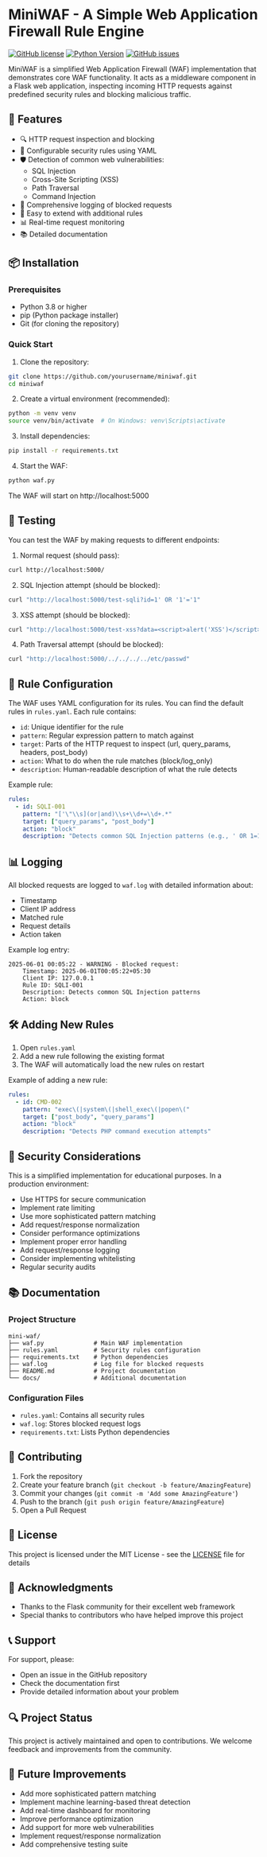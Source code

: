 # MiniWAF - A Simple Web Application Firewall Rule Engine

[![GitHub license](https://img.shields.io/github/license/yourusername/miniwaf)](https://github.com/yourusername/miniwaf)
[![Python Version](https://img.shields.io/badge/python-3.8+-blue.svg)](https://www.python.org/downloads/)
[![GitHub issues](https://img.shields.io/github/issues/yourusername/miniwaf)](https://github.com/yourusername/miniwaf/issues)

MiniWAF is a simplified Web Application Firewall (WAF) implementation that demonstrates core WAF functionality. It acts as a middleware component in a Flask web application, inspecting incoming HTTP requests against predefined security rules and blocking malicious traffic.

## 🚀 Features

- 🔍 HTTP request inspection and blocking
- 📄 Configurable security rules using YAML
- 🛡️ Detection of common web vulnerabilities:
  - SQL Injection
  - Cross-Site Scripting (XSS)
  - Path Traversal
  - Command Injection
- 📝 Comprehensive logging of blocked requests
- 🔄 Easy to extend with additional rules
- 📊 Real-time request monitoring
- 📚 Detailed documentation

## 📦 Installation

### Prerequisites

- Python 3.8 or higher
- pip (Python package installer)
- Git (for cloning the repository)

### Quick Start

1. Clone the repository:
```bash
git clone https://github.com/yourusername/miniwaf.git
cd miniwaf
```

2. Create a virtual environment (recommended):
```bash
python -m venv venv
source venv/bin/activate  # On Windows: venv\Scripts\activate
```

3. Install dependencies:
```bash
pip install -r requirements.txt
```

4. Start the WAF:
```bash
python waf.py
```

The WAF will start on http://localhost:5000

## 🧪 Testing

You can test the WAF by making requests to different endpoints:

1. Normal request (should pass):
```bash
curl http://localhost:5000/
```

2. SQL Injection attempt (should be blocked):
```bash
curl "http://localhost:5000/test-sqli?id=1' OR '1'='1"
```

3. XSS attempt (should be blocked):
```bash
curl "http://localhost:5000/test-xss?data=<script>alert('XSS')</script>"
```

4. Path Traversal attempt (should be blocked):
```bash
curl "http://localhost:5000/../../../../etc/passwd"
```

## 📝 Rule Configuration

The WAF uses YAML configuration for its rules. You can find the default rules in `rules.yaml`. Each rule contains:

- `id`: Unique identifier for the rule
- `pattern`: Regular expression pattern to match against
- `target`: Parts of the HTTP request to inspect (url, query_params, headers, post_body)
- `action`: What to do when the rule matches (block/log_only)
- `description`: Human-readable description of what the rule detects

Example rule:
```yaml
rules:
  - id: SQLI-001
    pattern: "['\"\\s](or|and)\\s+\\d+=\\d+.*"
    target: ["query_params", "post_body"]
    action: "block"
    description: "Detects common SQL Injection patterns (e.g., ' OR 1=1--)"
```

## 📊 Logging

All blocked requests are logged to `waf.log` with detailed information about:
- Timestamp
- Client IP address
- Matched rule
- Request details
- Action taken

Example log entry:
```
2025-06-01 00:05:22 - WARNING - Blocked request: 
    Timestamp: 2025-06-01T00:05:22+05:30
    Client IP: 127.0.0.1
    Rule ID: SQLI-001
    Description: Detects common SQL Injection patterns
    Action: block
```

## 🛠️ Adding New Rules

1. Open `rules.yaml`
2. Add a new rule following the existing format
3. The WAF will automatically load the new rules on restart

Example of adding a new rule:
```yaml
rules:
  - id: CMD-002
    pattern: "exec\(|system\(|shell_exec\(|popen\("
    target: ["post_body", "query_params"]
    action: "block"
    description: "Detects PHP command execution attempts"
```

## 🚦 Security Considerations

This is a simplified implementation for educational purposes. In a production environment:
- Use HTTPS for secure communication
- Implement rate limiting
- Use more sophisticated pattern matching
- Add request/response normalization
- Consider performance optimizations
- Implement proper error handling
- Add request/response logging
- Consider implementing whitelisting
- Regular security audits

## 📚 Documentation

### Project Structure
```
mini-waf/
├── waf.py              # Main WAF implementation
├── rules.yaml          # Security rules configuration
├── requirements.txt    # Python dependencies
├── waf.log             # Log file for blocked requests
├── README.md           # Project documentation
└── docs/               # Additional documentation
```

### Configuration Files

- `rules.yaml`: Contains all security rules
- `waf.log`: Stores blocked request logs
- `requirements.txt`: Lists Python dependencies

## 🤝 Contributing

1. Fork the repository
2. Create your feature branch (`git checkout -b feature/AmazingFeature`)
3. Commit your changes (`git commit -m 'Add some AmazingFeature'`)
4. Push to the branch (`git push origin feature/AmazingFeature`)
5. Open a Pull Request

## 📄 License

This project is licensed under the MIT License - see the [LICENSE](LICENSE) file for details

## 🙏 Acknowledgments

- Thanks to the Flask community for their excellent web framework
- Special thanks to contributors who have helped improve this project

## 📞 Support

For support, please:
- Open an issue in the GitHub repository
- Check the documentation first
- Provide detailed information about your problem

## 🔍 Project Status

This project is actively maintained and open to contributions. We welcome feedback and improvements from the community.

## 🎯 Future Improvements

- Add more sophisticated pattern matching
- Implement machine learning-based threat detection
- Add real-time dashboard for monitoring
- Improve performance optimization
- Add support for more web vulnerabilities
- Implement request/response normalization
- Add comprehensive testing suite
